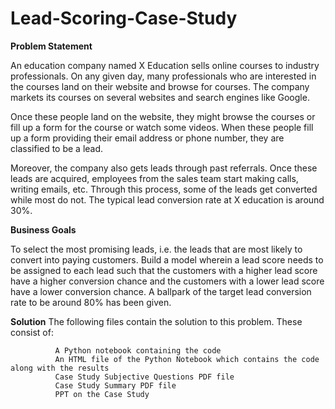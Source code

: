 # Lead-Scoring-Case-Study

__**Problem Statement**__

An education company named X Education sells online courses to industry professionals. On any given day, many professionals who are interested in the courses land on their website and browse for courses. The company markets its courses on several websites and search engines like Google.

Once these people land on the website, they might browse the courses or fill up a form for the course or watch some videos. When these people fill up a form providing their email address or phone number, they are classified to be a lead.

Moreover, the company also gets leads through past referrals. Once these leads are acquired, employees from the sales team start making calls, writing emails, etc. Through this process, some of the leads get converted while most do not. The typical lead conversion rate at X education is around 30%.

__**Business Goals**__

To select the most promising leads, i.e. the leads that are most likely to convert into paying customers. Build a model wherein a lead score needs to be assigned to each lead such that the customers with a higher lead score have a higher conversion chance and the customers with a lower lead score have a lower conversion chance. A ballpark of the target lead conversion rate to be around 80% has been given.

**Solution**
The following files contain the solution to this problem. These consist of:
              
              A Python notebook containing the code
              An HTML file of the Python Notebook which contains the code along with the results
              Case Study Subjective Questions PDF file
              Case Study Summary PDF file
              PPT on the Case Study
